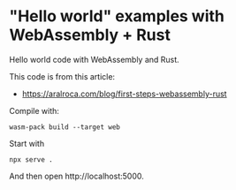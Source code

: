 # "Hello world" examples with WebAssembly + Rust

Hello world code with WebAssembly and Rust.

This code is from this article: 

- https://aralroca.com/blog/first-steps-webassembly-rust

Compile with:

```
wasm-pack build --target web
```

Start with

```
npx serve .
```

And then open http://localhost:5000.
